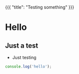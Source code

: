 {{{
    "title": "Testing something"
    }}}

# Hello
## Just a test
+ Just testing

```js
console.log('hello');
```
